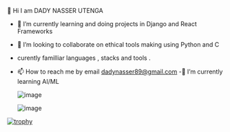  👋 Hi I am DADY NASSER UTENGA

- 🌱 I’m currently learning and doing projects in Django and React Frameworks 
- 💞️ I’m looking to collaborate on ethical tools making using Python and C
- curently familliar languages , stacks and tools .
- 📫 How to reach me by email dadynasser89@gmail.com
-🌱 I’m currently learning AI/ML


   ![image](https://user-images.githubusercontent.com/107155249/224841949-58bc3fa3-903e-40ca-b998-dab024d02165.png)


     ![image](https://user-images.githubusercontent.com/107155249/224842003-09d295f1-e4a4-4ca4-9c7f-9804a77d61ce.png)
   











[![trophy](https://github-profile-trophy.vercel.app/?username=ryo-ma)](https://github.com/ryo-ma/github-profile-trophy)          
